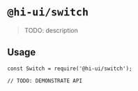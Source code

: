 # `@hi-ui/switch`

> TODO: description

## Usage

```
const Switch = require('@hi-ui/switch');

// TODO: DEMONSTRATE API
```
